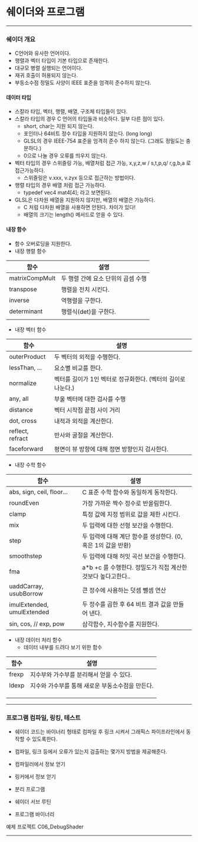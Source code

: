 # 쉐이더와 프로그램

-----------------------

### 쉐이더 개요

- C언어와 유사한 언어이다. 
- 행렬과 벡터 타입이 기본 타입으로 존재한다. 
- 대규모 병렬 실행되는 언어이다.
- 재귀 호출이 허용되지 않는다.
- 부동소수점 정밀도 사양이 IEEE 표준을 엄격히 준수하지 않는다.



#### 데이터 타입

- 스칼라 타입, 벡터, 행렬, 배열, 구조체 타입들이 있다.
- 스칼라 타입의 경우 C 언어의 타입들과 비슷하다. 일부 다른 점이 있다.
  - short, char는 지원 되지 않는다.
  - 포인터나 64비트 정수 타입을 지원하지 않는다. (long long)
  - GLSL의 경우 IEEE-754 표준을 엄격히 준수 하지 않는다. (그래도 정밀도는 충분하다.)
  - 0으로 나눌 경우 오류를 띄우지 않는다.
- 벡터 타입의 경우 스위즐링 가능, 배열처럼 접근 가능, x,y,z,w / s,t,p,q/ r,g,b,a 로 접근가능하다.
  - 스위즐링은 v.xxx, v.zyx 등으로 접근하는 방법이다.
- 행렬 타입의 경우 배열 처럼 접근 가능하다.
  - typedef vec4 mat4[4]; 라고 보면된다.
- GLSL은 다차원 배열을 지원하지 않지만, 배열의 배열은 가능하다.
  - C 처럼 다차원 배열을 사용하면 안된다. 차이가 있다!
  - 배열의 크기는 length() 메서드로 얻을 수 있다.



#### 내장 함수

- 함수 오버로딩을 지원한다.
- 내장 행렬 함수

|함수|설명|
|---|---|
|matrixCompMult|두 행렬 간에 요소 단위의 곱셈 수행|
|transpose|행렬을 전치 시킨다.|
|inverse|역행렬을 구한다.|
|determinant|행렬식(det)을 구한다.|
|||


- 내장 벡터 함수


|함수|설명|
|---|---|
|outerProduct|두 벡터의 외적을 수행한다.|
|lessThan, ...|요소별 비교를 한다.|
|normalize|벡터를 길이가 1인 벡터로 정규화한다. (벡터의 길이로 나눈다.)|
|any, all|부울 벡터에 대한 검사를 수행|
|distance|벡터 시작점 끝점 사이 거리|
|dot, cross|내적과 외적을 계산한다.|
|reflect, refract|반사와 굴절을 계산한다.|
|faceforward|평면이 뷰 방향에 대해 정면 방향인지 검사한다.|

- 내장 수학 함수


|함수|설명|
|---|---|
|abs, sign, ceil, floor...|C 표준 수학 함수와 동일하게 동작한다.|
|roundEven|가장 가까운 짝수 정수로 반올림한다.|
|clamp|특정 값에 지정 범위로 값을 제한 시킨다.|
|mix|두 입력에 대한 선형 보간을 수행한다.|
|step|두 입력에 대해 계단 함수를 생성한다. (0, 혹은 1의 값을 반환)|
|smoothstep|두 입력에 대해 허밋 곡선 보간을 수행한다.|
|fma|a*b +c 를 수행한다. 정밀도가 직접 계산한 것보다 높다고한다..|
|uaddCarray, usubBorrow|큰 정수에 사용하는 덧셈 뺄셈 연산|
|imulExtended, umulExtended|두 정수를 곱한 후 64 비트 결과 값을 만들어 낸다.|
|sin, cos, // exp, pow|삼각함수, 지수함수를 지원한다.|

- 내장 데이터 처리 함수
  - 데이터 내부를 드려다 보기 위한 함수


|함수|설명|
|---|---|
|frexp|지수부와 가수부를 분리해서 얻을 수 있다.|
|ldexp|지수와 가수부를 통해 새로운 부동소수점을 만든다.|
|||
|||
|||





-------------------------------------

### 프로그램 컴파일, 링킹, 테스트

- 쉐이더 코드는 바이너리 형태로 컴파일 후 링크 시켜서 그래픽스 파이프라인에서 동작할 수 있도록한다.
- 컴파일, 링크 등에서 오류가 있는지 검출하는 몇가지 방법을 제공해준다.



- 컴파일러에서 정보 얻기



- 링커에서 정보 얻기



- 분리 프로그램
- 쉐이더 서브 루틴
- 프로그램 바이너리



예제 프로젝트 C06_DebugShader



---------------------------